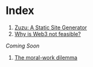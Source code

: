 # Index

1. [Zuzu: A Static Site Generator](./zuzu.html)
1. [Why is Web3 not feasible?](./InfeasibleWeb3.html)
<!-- 1. [MetaMUI Wallet: A case study](./metamuiwallet.html) -->

*Coming Soon*

1. [The moral-work dilemma](./index.html)